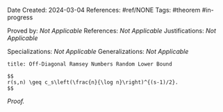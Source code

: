 Date Created: 2024-03-04
References: #ref/NONE
Tags: #theorem #in-progress

Proved by: <i>Not Applicable</i>
References: <i>Not Applicable</i>
Justifications: <i>Not Applicable</i>

Specializations: <i>Not Applicable</i>
Generalizations: <i>Not Applicable</i>

```ad-theorem
title: Off-Diagonal Ramsey Numbers Random Lower Bound

$$
r(s,n) \geq c_s\left(\frac{n}{\log n}\right)^{(s-1)/2}.
$$

```

<i>Proof.</i> 